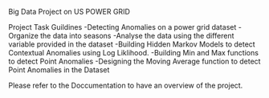 Big Data Project on US POWER GRID 

Project Task Guildines
-Detecting Anomalies on a power grid dataset
-Organize the data into seasons
-Analyse the data using the different variable provided in the dataset
-Building Hidden Markov Models to detect Contextual Anomalies using Log Liklihood.
-Building Min and Max functions to detect Point Anomalies 
-Designing the Moving Average function to detect Point Anomalies in the Dataset



Please refer to the Doccumentation to have an overview of the project.



